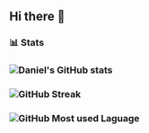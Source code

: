 ## Hi there 👋

<!--
**DANIEL-DEMELASH/daniel-demelash** is a ✨ _special_ ✨ repository because its `README.md` (this file) appears on your GitHub profile.

Here are some ideas to get you started:

- 🔭 I’m currently working on ...
- 🌱 I’m currently learning ...
- 👯 I’m looking to collaborate on ...
- 🤔 I’m looking for help with ...
- 💬 Ask me about ...
- 📫 How to reach me: ...
- 😄 Pronouns: ...
- ⚡ Fun fact: ...
-->


### 📊 Stats

### ![Daniel's GitHub stats](https://github-readme-stats.vercel.app/api?username=daniel-demelash&show_icons=true&theme=gruvbox)
### ![GitHub Streak](https://streak-stats.demolab.com?user=daniel-demelash&theme=gruvbox&border_radius=4.5)
### ![GitHub Most used Laguage](https://github-readme-stats.vercel.app/api/top-langs?username=daniel-demelash&show_icons=true&theme=gruvbox)
#
